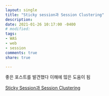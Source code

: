 ```yaml
---
layout: single
title: "Sticky session과 Session Clustering"
description:
date: 2021-01-26 10:17:00 -0400
# modified: 
tags:
- WAS
- web
- session
comments: true
share: true

---
```


좋은 포스트를 발견했다 이해에 많은 도움이 됨

[Sticky Session과 Session Clustering](https://smjeon.dev/web/sticky-session/)